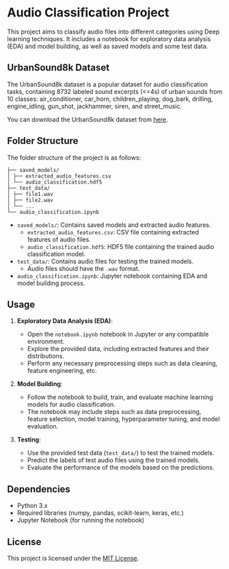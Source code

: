 # Audio Classification Project

This project aims to classify audio files into different categories using Deep learning techniques. It includes a notebook for exploratory data analysis (EDA) and model building, as well as saved models and some test data.

## UrbanSound8k Dataset

The UrbanSound8k dataset is a popular dataset for audio classification tasks, containing 8732 labeled sound excerpts (<=4s) of urban sounds from 10 classes: air_conditioner, car_horn, children_playing, dog_bark, drilling, engine_idling, gun_shot, jackhammer, siren, and street_music. 

You can download the UrbanSound8k dataset from [here](https://urbansounddataset.weebly.com/urbansound8k.html).


## Folder Structure

The folder structure of the project is as follows:

```
├── saved_models/
│ ├── extracted_audio_features.csv
│ └── audio_classification.hdf5
├── test_data/
│ ├── file1.wav
│ ├── file2.wav
│ └── ...
└── audio_classification.ipynb
```


- `saved_models/`: Contains saved models and extracted audio features.
  - `extracted_audio_features.csv`: CSV file containing extracted features of audio files.
  - `audio_classification.hdf5`: HDF5 file containing the trained audio classification model.
- `test_data/`: Contains audio files for testing the trained models.
  - Audio files should have the `.wav` format.
- `audio_classification.ipynb`: Jupyter notebook containing EDA and model building process.

## Usage

1. **Exploratory Data Analysis (EDA)**:
   - Open the `notebook.ipynb` notebook in Jupyter or any compatible environment.
   - Explore the provided data, including extracted features and their distributions.
   - Perform any necessary preprocessing steps such as data cleaning, feature engineering, etc.

2. **Model Building**:
   - Follow the notebook to build, train, and evaluate machine learning models for audio classification.
   - The notebook may include steps such as data preprocessing, feature selection, model training, hyperparameter tuning, and model evaluation.

3. **Testing**:
   - Use the provided test data (`test_data/`) to test the trained models.
   - Predict the labels of test audio files using the trained models.
   - Evaluate the performance of the models based on the predictions.

## Dependencies

- Python 3.x
- Required libraries (numpy, pandas, scikit-learn, keras, etc.)
- Jupyter Notebook (for running the notebook)

## License

This project is licensed under the [MIT License](LICENSE).
